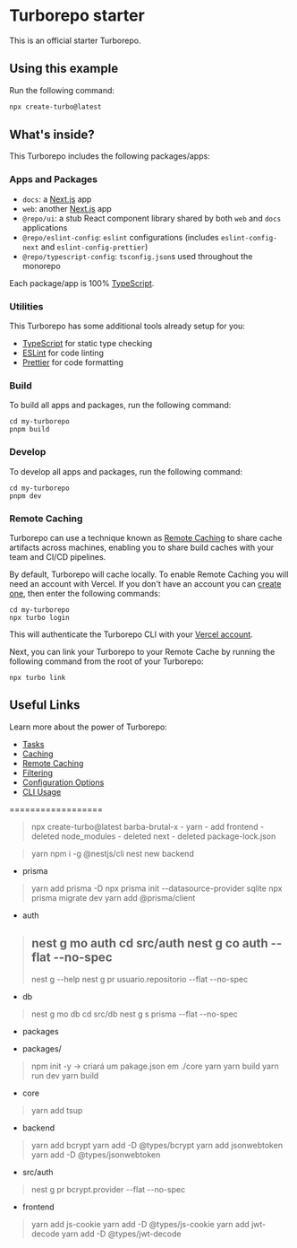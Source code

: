 # Turborepo starter

This is an official starter Turborepo.

## Using this example

Run the following command:

```sh
npx create-turbo@latest
```

## What's inside?

This Turborepo includes the following packages/apps:

### Apps and Packages

- `docs`: a [Next.js](https://nextjs.org/) app
- `web`: another [Next.js](https://nextjs.org/) app
- `@repo/ui`: a stub React component library shared by both `web` and `docs` applications
- `@repo/eslint-config`: `eslint` configurations (includes `eslint-config-next` and `eslint-config-prettier`)
- `@repo/typescript-config`: `tsconfig.json`s used throughout the monorepo

Each package/app is 100% [TypeScript](https://www.typescriptlang.org/).

### Utilities

This Turborepo has some additional tools already setup for you:

- [TypeScript](https://www.typescriptlang.org/) for static type checking
- [ESLint](https://eslint.org/) for code linting
- [Prettier](https://prettier.io) for code formatting

### Build

To build all apps and packages, run the following command:

```
cd my-turborepo
pnpm build
```

### Develop

To develop all apps and packages, run the following command:

```
cd my-turborepo
pnpm dev
```

### Remote Caching

Turborepo can use a technique known as [Remote Caching](https://turbo.build/repo/docs/core-concepts/remote-caching) to share cache artifacts across machines, enabling you to share build caches with your team and CI/CD pipelines.

By default, Turborepo will cache locally. To enable Remote Caching you will need an account with Vercel. If you don't have an account you can [create one](https://vercel.com/signup), then enter the following commands:

```
cd my-turborepo
npx turbo login
```

This will authenticate the Turborepo CLI with your [Vercel account](https://vercel.com/docs/concepts/personal-accounts/overview).

Next, you can link your Turborepo to your Remote Cache by running the following command from the root of your Turborepo:

```
npx turbo link
```

## Useful Links

Learn more about the power of Turborepo:

- [Tasks](https://turbo.build/repo/docs/core-concepts/monorepos/running-tasks)
- [Caching](https://turbo.build/repo/docs/core-concepts/caching)
- [Remote Caching](https://turbo.build/repo/docs/core-concepts/remote-caching)
- [Filtering](https://turbo.build/repo/docs/core-concepts/monorepos/filtering)
- [Configuration Options](https://turbo.build/repo/docs/reference/configuration)
- [CLI Usage](https://turbo.build/repo/docs/reference/command-line-reference)


==================

> npx create-turbo@latest barba-brutal-x 
    - yarn
    - add frontend - deleted node_modules - deleted next - deleted package-lock.json

> yarn 
> npm i -g @nestjs/cli 
> nest new backend

* prisma
> yarn add prisma -D 
> npx prisma init --datasource-provider sqlite 
> npx prisma migrate dev
> yarn add @prisma/client

* auth
> nest g mo auth
> cd src/auth
> nest g co auth --flat --no-spec
> -
> nest g --help
> nest g pr usuario.repositorio --flat --no-spec

* db
> nest g mo db
> cd src/db
> nest g s prisma --flat --no-spec

* packages
 - packages/
> npm init -y -> criará um pakage.json em ./core
> yarn
> yarn build
> yarn run dev
> yarn build

* core
> yarn add tsup

* backend
> yarn add bcrypt
> yarn add -D @types/bcrypt
> yarn add jsonwebtoken
> yarn add -D @types/jsonwebtoken

* src/auth
> nest g pr bcrypt.provider --flat --no-spec

* frontend
> yarn add js-cookie
> yarn add -D @types/js-cookie
> yarn add jwt-decode
> yarn add -D @types/jwt-decode